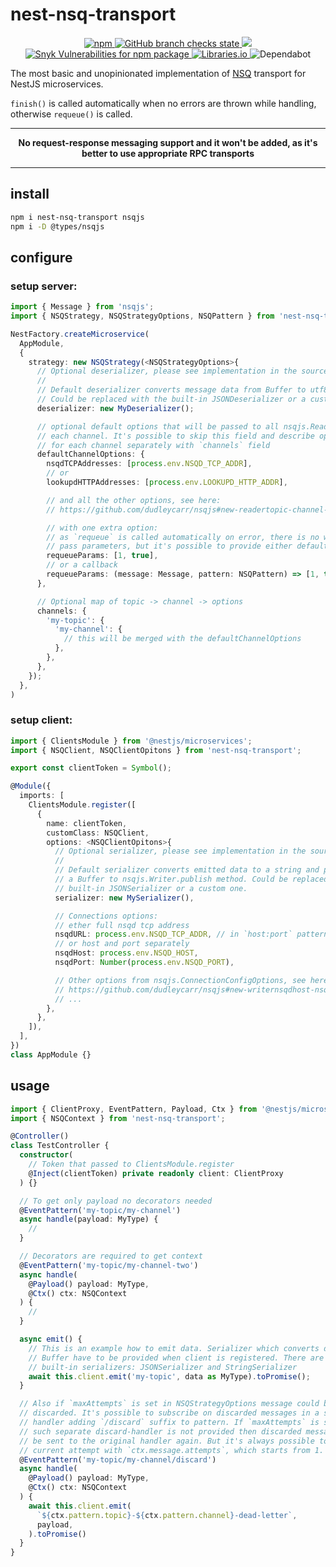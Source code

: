 # nest-nsq-transport

<p align="center">
  <a href="https://www.npmjs.com/package/nest-nsq-transport">
    <img alt="npm" src="https://img.shields.io/npm/v/nest-nsq-transport" />
  </a>
  <a href="https://github.com/iamolegga/nest-nsq-transport/actions">
    <img alt="GitHub branch checks state" src="https://badgen.net/github/checks/iamolegga/nest-nsq-transport">
  </a>
  <a href="https://codeclimate.com/github/iamolegga/nest-nsq-transport/test_coverage">
    <img src="https://api.codeclimate.com/v1/badges/275a42d99fb390a6b2e2/test_coverage" />
  </a>
  <a href="https://snyk.io/test/github/iamolegga/nest-nsq-transport">
    <img alt="Snyk Vulnerabilities for npm package" src="https://img.shields.io/snyk/vulnerabilities/npm/nest-nsq-transport" />
  </a>
  <a href="https://libraries.io/npm/nest-nsq-transport">
    <img alt="Libraries.io" src="https://img.shields.io/librariesio/release/npm/nest-nsq-transport">
  </a>
  <img alt="Dependabot" src="https://badgen.net/github/dependabot/iamolegga/nest-nsq-transport">
</p>

The most basic and unopinionated implementation of [NSQ](https://nsq.io/) transport for NestJS microservices.

`finish()` is called automatically when no errors are thrown while handling, otherwise `requeue()` is called.

---

<p align="center"><b>No request-response messaging support and it won't be added, as it's better to use appropriate RPC transports</b></p>

---

## install

```sh
npm i nest-nsq-transport nsqjs
npm i -D @types/nsqjs
```

## configure

### setup server:

```ts
import { Message } from 'nsqjs';
import { NSQStrategy, NSQStrategyOptions, NSQPattern } from 'nest-nsq-transport';

NestFactory.createMicroservice(
  AppModule,
  {
    strategy: new NSQStrategy(<NSQStrategyOptions>{
      // Optional deserializer, please see implementation in the sources.
      //
      // Default deserializer converts message data from Buffer to utf8 string.
      // Could be replaced with the built-in JSONDeserializer or a custom one.
      deserializer: new MyDeserializer();

      // optional default options that will be passed to all nsqjs.Reader's of
      // each channel. It's possible to skip this field and describe options
      // for each channel separately with `channels` field
      defaultChannelOptions: {
        nsqdTCPAddresses: [process.env.NSQD_TCP_ADDR],
        // or
        lookupdHTTPAddresses: [process.env.LOOKUPD_HTTP_ADDR],

        // and all the other options, see here:
        // https://github.com/dudleycarr/nsqjs#new-readertopic-channel-options

        // with one extra option:
        // as `requeue` is called automatically on error, there is no way to
        // pass parameters, but it's possible to provide either default args:
        requeueParams: [1, true],
        // or a callback
        requeueParams: (message: Message, pattern: NSQPattern) => [1, true],
      },

      // Optional map of topic -> channel -> options
      channels: {
        'my-topic': {
          'my-channel': {
            // this will be merged with the defaultChannelOptions
          },
        },
      },
    });
  },
)
```

### setup client:

```ts
import { ClientsModule } from '@nestjs/microservices';
import { NSQClient, NSQClientOpitons } from 'nest-nsq-transport';

export const clientToken = Symbol();

@Module({
  imports: [
    ClientsModule.register([
      {
        name: clientToken,
        customClass: NSQClient,
        options: <NSQClientOpitons>{
          // Optional serializer, please see implementation in the sources.
          // 
          // Default serializer converts emitted data to a string and pass it as
          // a Buffer to nsqjs.Writer.publish method. Could be replaced with the
          // built-in JSONSerializer or a custom one.
          serializer: new MySerializer(),

          // Connections options:
          // ether full nsqd tcp address
          nsqdURL: process.env.NSQD_TCP_ADDR, // in `host:port` pattern
          // or host and port separately
          nsqdHost: process.env.NSQD_HOST,
          nsqdPort: Number(process.env.NSQD_PORT),

          // Other options from nsqjs.ConnectionConfigOptions, see here:
          // https://github.com/dudleycarr/nsqjs#new-writernsqdhost-nsqdport-options
          // ...
        },
      },
    ]),
  ],
})
class AppModule {}
```

## usage

```ts
import { ClientProxy, EventPattern, Payload, Ctx } from '@nestjs/microservices';
import { NSQContext } from 'nest-nsq-transport';

@Controller()
class TestController {
  constructor(
    // Token that passed to ClientsModule.register
    @Inject(clientToken) private readonly client: ClientProxy
  ) {}

  // To get only payload no decorators needed
  @EventPattern('my-topic/my-channel')
  async handle(payload: MyType) {
    //
  }

  // Decorators are required to get context
  @EventPattern('my-topic/my-channel-two')
  async handle(
    @Payload() payload: MyType,
    @Ctx() ctx: NSQContext
  ) {
    // 
  }

  async emit() {
    // This is an example how to emit data. Serializer which converts data to
    // Buffer have to be provided when client is registered. There are two
    // built-in serializers: JSONSerializer and StringSerializer
    await this.client.emit('my-topic', data as MyType).toPromise();
  }

  // Also if `maxAttempts` is set in NSQStrategyOptions message could be
  // discarded. It's possible to subscribe on discarded messages in a separate
  // handler adding `/discard` suffix to pattern. If `maxAttempts` is set and
  // such separate discard-handler is not provided then discarded message will
  // be sent to the original handler again. But it's always possible to check
  // current attempt with `ctx.message.attempts`, which starts from 1.
  @EventPattern('my-topic/my-channel/discard')
  async handle(
    @Payload() payload: MyType,
    @Ctx() ctx: NSQContext
  ) {
    await this.client.emit(
      `${ctx.pattern.topic}-${ctx.pattern.channel}-dead-letter`,
      payload,
    ).toPromise()
  }
}
```
